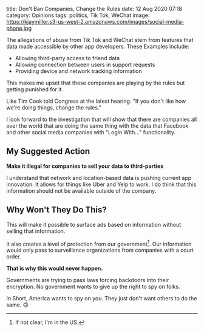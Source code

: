 title: Don't Ban Companies, Change the Rules
date: 12 Aug 2020 07:18
category: Opinions
tags: politics, Tik Tok, WeChat
image: https://kjaymiller.s3-us-west-2.amazonaws.com/images/social-media-phone.jpg

The allegations of abuse from Tik Tok and WeChat stem from features that data made accessible by other app developers. These Examples include:

- Allowing third-party access to friend data
- Allowing connection between users in support requests
- Providing device and network tracking information

This makes me upset that these companies are playing by the rules but getting punished for it.

Like Tim Cook told Congress at the latest hearing. "If you don't like how we're doing things, change the rules."

I look forward to the investigation that will show that there are companies all over the world that are doing the same thing with the data that Facebook and other social media companies with "Login With..." functionality.

## My Suggested Action

**Make it illegal for companies to sell your data to third-parties**

I understand that network and location-based data is pushing current app innovation. It allows for things like Uber and Yelp to work. I do think that this information should not be available outside of the company.

## Why Won't They Do This?

This will make it possible to surface ads based on information without selling that information.

It also creates a level of protection from our government[^1]. Our information would only pass to surveillance organizations from companies with a court order.

**That is why this would never happen.** 

Governments are trying to pass laws forcing backdoors into their encryption. No government wants to give up the right to spy on folks. 

In Short, America wants to spy on you. They just don't want others to do the same. 🙃

[^1]: If not clear, I'm in the US. 

